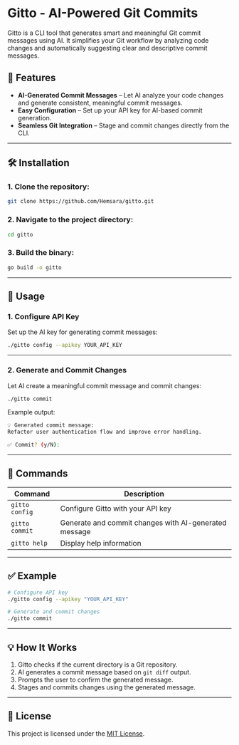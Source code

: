 
# Gitto - AI-Powered Git Commits

Gitto is a CLI tool that generates smart and meaningful Git commit messages using AI. It simplifies your Git workflow by analyzing code changes and automatically suggesting clear and descriptive commit messages.

## 🚀 Features
- **AI-Generated Commit Messages** – Let AI analyze your code changes and generate consistent, meaningful commit messages.
- **Easy Configuration** – Set up your API key for AI-based commit generation.
- **Seamless Git Integration** – Stage and commit changes directly from the CLI.

---

## 🛠️ Installation

### 1. Clone the repository:
```bash
git clone https://github.com/Hemsara/gitto.git
```

### 2. Navigate to the project directory:
```bash
cd gitto
```

### 3. Build the binary:
```bash
go build -o gitto
```

---

## 🌟 Usage

### 1. **Configure API Key**  
Set up the AI key for generating commit messages:
```bash
./gitto config --apikey YOUR_API_KEY
```

---

### 2. **Generate and Commit Changes**  
Let AI create a meaningful commit message and commit changes:
```bash
./gitto commit
```

Example output:
```bash
💡 Generated commit message:
Refactor user authentication flow and improve error handling.

✅ Commit? (y/N):
```

---

## 🎯 Commands

| Command              | Description                                           |
|--------------------- | ----------------------------------------------------- |
| `gitto config`       | Configure Gitto with your API key                      |
| `gitto commit`       | Generate and commit changes with AI-generated message   |
| `gitto help`         | Display help information                                |

---

## ✅ Example

```bash
# Configure API key
./gitto config --apikey "YOUR_API_KEY"

# Generate and commit changes
./gitto commit
```

---

## 💡 How It Works
1. Gitto checks if the current directory is a Git repository.
2. AI generates a commit message based on `git diff` output.
3. Prompts the user to confirm the generated message.
4. Stages and commits changes using the generated message.

---

## 📄 License
This project is licensed under the [MIT License](LICENSE).
